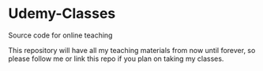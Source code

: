 # Udemy-Classes
Source code for online teaching

This repository will have all my teaching materials from now until forever, 
so please follow me or link this repo if you plan on taking my classes.
